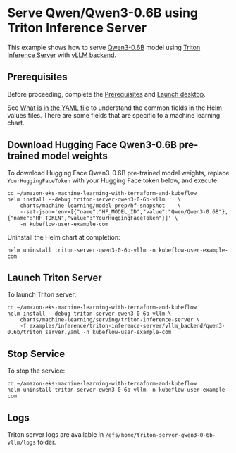 # Serve Qwen/Qwen3-0.6B using Triton Inference Server

This example shows how to serve [Qwen3-0.6B](https://huggingface.co/Qwen/Qwen3-0.6B) model using [Triton Inference Server](https://github.com/triton-inference-server) with [vLLM backend](https://github.com/triton-inference-server/vllm_backend/tree/main). 

## Prerequisites

Before proceeding, complete the [Prerequisites](../../../../../README.md#prerequisites) and [Launch desktop](../../../../../README.md##launch-build-machine-desktop).

See [What is in the YAML file](../../../../../README.md#yaml-recipes) to understand the common fields in the Helm values files. There are some fields that are specific to a machine learning chart.

## Download Hugging Face Qwen3-0.6B pre-trained model weights

To download Hugging Face Qwen3-0.6B  pre-trained model weights, replace `YourHuggingFaceToken` with your Hugging Face token below, and execute:

    cd ~/amazon-eks-machine-learning-with-terraform-and-kubeflow
    helm install --debug triton-server-qwen3-0-6b-vllm    \
        charts/machine-learning/model-prep/hf-snapshot    \
        --set-json='env=[{"name":"HF_MODEL_ID","value":"Qwen/Qwen3-0.6B"},{"name":"HF_TOKEN","value":"YourHuggingFaceToken"}]' \
        -n kubeflow-user-example-com

Uninstall the Helm chart at completion:

    helm uninstall triton-server-qwen3-0-6b-vllm -n kubeflow-user-example-com

## Launch Triton Server

To launch Triton server:

    cd ~/amazon-eks-machine-learning-with-terraform-and-kubeflow
    helm install --debug triton-server-qwen3-0-6b-vllm \
        charts/machine-learning/serving/triton-inference-server \
        -f examples/inference/triton-inference-server/vllm_backend/qwen3-0.6b/triton_server.yaml -n kubeflow-user-example-com


## Stop Service

To stop the service:

    cd ~/amazon-eks-machine-learning-with-terraform-and-kubeflow
    helm uninstall triton-server-qwen3-0-6b-vllm -n kubeflow-user-example-com

## Logs

Triton server logs are available in `/efs/home/triton-server-qwen3-0-6b-vllm/logs` folder.
